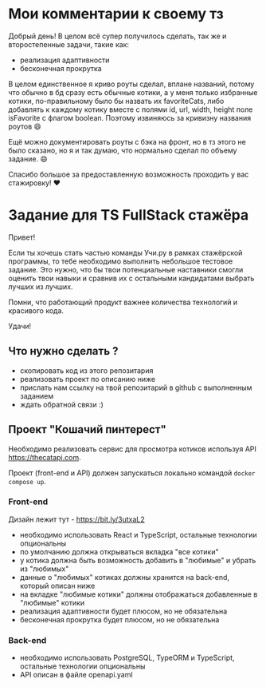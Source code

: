 # Мои комментарии к своему тз
Добрый день!
В целом всё супер получилось сделать, так же и второстепенные задачи, такие как:
- реализация адаптивности
- бесконечная прокрутка

В целом единственное я криво роуты сделал, вплане названий, потому что обычно в бд сразу есть обычные котики, а у меня только избранные котики, по-правильному было бы назвать их favoriteCats, либо добавлять к каждому котику вместе с полями id, url, width, height поле isFavorite с флагом boolean. Поэтому извиняюсь за кривизну названия роутов 😄

Ещё можно документировать роуты с бэка на фронт, но в тз этого не было сказано, но я и так думаю, что нормально сделал по объему задание. 😄

Спасибо большое за предоставленную возможность проходить у вас стажировку! ❤️

# Задание для TS FullStack стажёра

Привет! 

Если ты хочешь стать частью команды Учи.ру в рамках стажёрской программы,
то тебе необходимо выполнить небольшое тестовое задание. Это нужно, что бы твои
потенциальные наставники смогли оценить твои навыки и сравнив их с остальными
кандидатами выбрать лучших из лучших.

Помни, что работающий продукт важнее количества технологий и красивого кода.

Удачи!

## Что нужно сделать ?

- скопировать код из этого репозитария
- реализовать проект по описанию ниже
- прислать нам ссылку на твой репозитарий в github с выполненным заданием
- ждать обратной связи :)

## Проект "Кошачий пинтерест"

Необходимо реализовать сервис для просмотра котиков используя API https://thecatapi.com.

Проект (front-end и API) должен запускаться локально командой `docker compose up`.

### Front-end
Дизайн лежит тут - https://bit.ly/3utxaL2

- необходимо использовать React и TypeScript, остальные технологии опциональны
- по умолчанию должна открываться вкладка "все котики"
- у котика должна быть возможность добавить в "любимые" и убрать из "любимых"
- данные о "любимых" котиках должны хранится на back-end, который описан ниже
- на вкладке "любимые котики" должны отображаться добавленные в "любимые" котики
- реализация адаптивности будет плюсом, но не обязательна
- бесконечная прокрутка будет плюсом, но не обязательна

### Back-end

- необходимо использовать PostgreSQL, TypeORM и TypeScript, остальные технологии опциональны
- API описан в файле openapi.yaml
